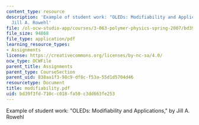 ```yaml
---
content_type: resource
description: 'Example of student work: "OLEDs: Modifiability and Applications," by
  Jill A. Rowehl'
file: /ol-ocw-studio-app/courses/3-063-polymer-physics-spring-2007/bd39f3fd710cc018fa50c3dd663fe253_modifiability.pdf
file_size: 94868
file_type: application/pdf
learning_resource_types:
- Assignments
license: https://creativecommons.org/licenses/by-nc-sa/4.0/
ocw_type: OCWFile
parent_title: Assignments
parent_type: CourseSection
parent_uid: 838aa1f3-98c9-df8c-f53a-55d1d5704d46
resourcetype: Document
title: modifiability.pdf
uid: bd39f3fd-710c-c018-fa50-c3dd663fe253
---
```

Example of student work: "OLEDs: Modifiability and Applications," by Jill A. Rowehl